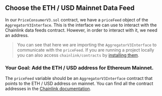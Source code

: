 ## Choose the ETH / USD Mainnet Data Feed

In our `PriceConsumerV3.sol` contract, we have a `priceFeed` object of the `AggregatorV3Interface`. This is the interface we can use to interact with the Chainlink data feeds contract. However, in order to interact with it, we need an address. 

> <emoji id="book" /> You can see that here we are importing the `AggregatorV3Interface` to communicate with the `priceFeed`. If you are running a project locally you can also access `chainlink/contracts` by [installing them](https://www.npmjs.com/package/@chainlink/contracts).

### <emoji id="checkered_flag" /> Your Goal: Add the ETH / USD address for Ethereum Mainnet. 

The `priceFeed` variable should be an `AggregatorV3Interface` contract that points to the ETH / USD address on mainnet. You can find all the contract addresses in the [Chainlink documentation](https://docs.chain.link/docs/reference-contracts/). 
